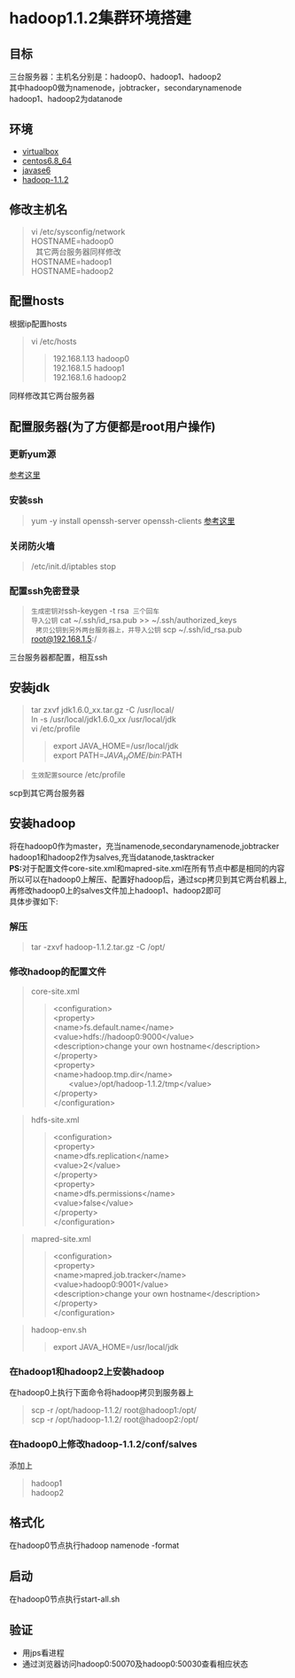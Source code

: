 # hadoop1.1.2集群环境搭建
## 目标
三台服务器：主机名分别是：hadoop0、hadoop1、hadoop2</br>
其中hadoop0做为namenode，jobtracker，secondarynamenode</br>
hadoop1、hadoop2为datanode</br>

## 环境
* [virtualbox](https://www.virtualbox.org/wiki/Linux_Downloads)
* [centos6.8_64](http://vault.centos.org/6.8/isos/x86_64/)
* [javase6](http://www.oracle.com/technetwork/java/javase/downloads/java-archive-downloads-javase6-419409.html)<br>
* [hadoop-1.1.2](https://archive.apache.org/dist/hadoop/common/hadoop-1.1.2/)<br>

## 修改主机名

> vi /etc/sysconfig/network</br>
HOSTNAME=hadoop0</br>
  
其它两台服务器同样修改</br>
> HOSTNAME=hadoop1</br>
HOSTNAME=hadoop2</br>

## 配置hosts
根据ip配置hosts</br>
> vi /etc/hosts
>> 192.168.1.13 hadoop0<br>
192.168.1.5 hadoop1<br>
192.168.1.6 hadoop2<br>  

同样修改其它两台服务器

## 配置服务器(为了方便都是root用户操作)
### 更新yum源
[参考这里](http://mirrors.aliyun.com/help/centos?spm=5176.bbsr150321.0.0.d6ykiD)

### 安装ssh
> yum -y install openssh-server openssh-clients
[参考这里](http://blog.csdn.net/u012941811/article/details/18556831)
### 关闭防火墙
> /etc/init.d/iptables stop
### 配置ssh免密登录
> `生成密钥对`ssh-keygen -t rsa` 三个回车` <br/>
`导入公钥` cat ~/.ssh/id_rsa.pub >> ~/.ssh/authorized_keys <br/> 
`拷贝公钥到另外两台服务器上，并导入公钥` scp ~/.ssh/id_rsa.pub root@192.168.1.5:/
  
 三台服务器都配置，相互ssh




## 安装jdk
> tar zxvf jdk1.6.0_xx.tar.gz -C /usr/local/</br>
 ln -s /usr/local/jdk1.6.0_xx /usr/local/jdk</br>
 vi /etc/profile</br>
>> export JAVA_HOME=/usr/local/jdk  
export PATH=$JAVA_HOME/bin:$PATH  

> `生效配置`source /etc/profile  

scp到其它两台服务器

## 安装hadoop
将在hadoop0作为master，充当namenode,secondarynamenode,jobtracker</br>
hadoop1和hadoop2作为salves,充当datanode,tasktracker</br>
<b>PS:</b>对于配置文件core-site.xml和mapred-site.xml在所有节点中都是相同的内容</br>
所以可以在hadoop0上解压、配置好hadoop后，通过scp拷贝到其它两台机器上,再修改hadoop0上的salves文件加上hadoop1、hadoop2即可</br>
具体步骤如下:</br>
### 解压
> tar -zxvf hadoop-1.1.2.tar.gz -C /opt/</br>
### 修改hadoop的配置文件
> core-site.xml
>> &lt;configuration&gt;</br>
&lt;property&gt;</br>
        &lt;name&gt;fs.default.name&lt;/name&gt;</br>
        &lt;value&gt;hdfs://hadoop0:9000&lt;/value&gt;</br>
        &lt;description&gt;change your own hostname&lt;/description&gt;</br>
    &lt;/property&gt;</br>
    &lt;property&gt;</br>
        &lt;name&gt;hadoop.tmp.dir&lt;/name&gt;</br>
        &lt;value&gt;/opt/hadoop-1.1.2/tmp&lt;/value&gt;</br>
    &lt;/property&gt;</br>
&lt;/configuration&gt;</br>
  
> hdfs-site.xml
>> &lt;configuration></br>
&lt;property></br>
        &lt;name>dfs.replication&lt;/name&gt;</br>
        &lt;value&gt;2&lt;/value&gt;</br>
    &lt;/property&gt;</br>
    &lt;property&gt;</br>
        &lt;name&gt;dfs.permissions&lt;/name&gt;</br>
        &lt;value&gt;false&lt;/value&gt;</br>
    &lt;/property&gt;</br>
&lt;/configuration&gt;</br>
  
> mapred-site.xml
>> &lt;configuration&gt;</br>
&lt;property&gt;</br>
        &lt;name&gt;mapred.job.tracker&lt;/name&gt;</br>
        &lt;value&gt;hadoop0:9001&lt;/value&gt;</br>
        &lt;description&gt;change your own hostname&lt;/description&gt;</br>
    &lt;/property&gt;</br>
&lt;/configuration&gt;</br>
  
> hadoop-env.sh
>> export JAVA_HOME=/usr/local/jdk
  
### 在hadoop1和hadoop2上安装hadoop
在hadoop0上执行下面命令将hadoop拷贝到服务器上
> scp -r /opt/hadoop-1.1.2/ root@hadoop1:/opt/</br>
  scp -r /opt/hadoop-1.1.2/ root@hadoop2:/opt/
  
  
### 在hadoop0上修改hadoop-1.1.2/conf/salves
添加上
> hadoop1</br>
hadoop2</br>
 
## 格式化
在hadoop0节点执行hadoop namenode -format

## 启动
在hadoop0节点执行start-all.sh
</br>

## 验证
* 用jps看进程
* 通过浏览器访问hadoop0:50070及hadoop0:50030查看相应状态

 
